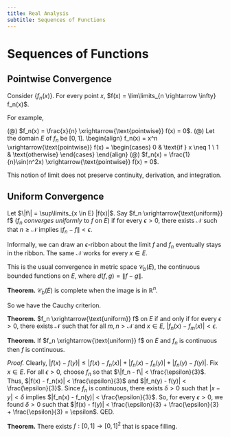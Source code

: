 ```yaml
---
title: Real Analysis
subtitle: Sequences of Functions
---
```


# Sequences of Functions

## Pointwise Convergence

Consider $\{f_n(x)\}$. For every point $x$, $f(x) = \lim\limits_{n \rightarrow \infty} f_n(x)$.

For example,

(@) $f_n(x) = \frac{x}{n} \xrightarrow{\text{pointwise}} f(x) = 0$.
(@) Let the domain $E$ of $f_n$ be $[0, 1]$.
    \begin{align}
    f_n(x) = x^n \xrightarrow{\text{pointwise}} f(x) =
    \begin{cases}
    0 & \text{if } x \neq 1 \\
    1 & \text{otherwise}
    \end{cases}
    \end{align}
(@) $f_n(x) = \frac{1}{n}\sin(n^2x) \xrightarrow{\text{pointwise}} f(x) = 0$.

This notion of limit does not preserve continuity, derivation, and integration.

## Uniform Convergence

Let $\|f\| = \sup\limits_{x \in E} |f(x)|$. Say $f_n \xrightarrow{\text{uniform}} f$ ($f_n$ _converges uniformly_ to $f$ on $E$) if for every $\epsilon > 0$, there exists $\mathcal{N}$ such that $n \geq \mathcal{N}$ implies $\|f_n - f\| < \epsilon$.

Informally, we can draw an $\epsilon$-ribbon about the limit $f$ and $f_n$ eventually stays in the ribbon. The same $\mathcal{N}$ works for every $x \in E$.

This is the usual convergence in metric space $\mathcal{C}_b(E)$, the continuous bounded functions on $E$, where $d(f, g) = \|f - g\|$.

__Theorem.__ $\mathcal{C}_b(E)$ is complete when the image is in $\mathbb{R}^n$.

So we have the Cauchy criterion.

__Theorem.__ $f_n \xrightarrow{\text{uniform}} f$ on $E$ if and only if for every $\epsilon > 0$, there exists $\mathcal{N}$ such that for all $m, n > \mathcal{N}$ and $x \in E$, $|f_n(x) - f_m(x)| < \epsilon$.

__Theorem.__ If $f_n \xrightarrow{\text{uniform}} f$ on $E$ and $f_n$ is continuous then $f$ is continuous.

_Proof._ Clearly, $|f(x) - f(y)| \leq |f(x) - f_n(x)| + |f_n(x) - f_n(y)| + |f_n(y) - f(y)|$. Fix $x \in E$. For all $\epsilon > 0$, choose $f_n$ so that $\|f_n - f\| < \frac{\epsilon}{3}$. Thus, $|f(x) - f_n(x)| < \frac{\epsilon}{3}$ and $|f_n(y) - f(y)| < \frac{\epsilon}{3}$. Since $f_n$ is continuous, there exists $\delta > 0$ such that $|x - y| < \delta$ implies $|f_n(x) - f_n(y)| < \frac{\epsilon}{3}$. So, for every $\epsilon > 0$, we found $\delta > 0$ such that $|f(x) - f(y)| < \frac{\epsilon}{3} + \frac{\epsilon}{3} + \frac{\epsilon}{3} = \epsilon$. QED.

__Theorem.__ There exists $f : [0, 1] \rightarrow [0, 1]^2$ that is space filling.
